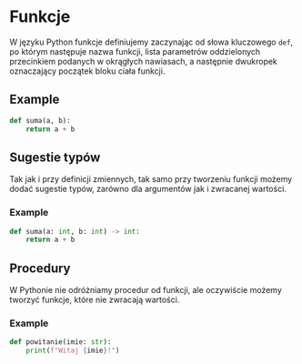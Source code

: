 # Funkcje

W języku Python funkcje definiujemy zaczynając od słowa kluczowego `def`, po którym następuje nazwa funkcji, lista parametrów oddzielonych przecinkiem podanych w okrągłych nawiasach, a następnie dwukropek oznaczający początek bloku ciała funkcji.

## Example

```python
def suma(a, b):
    return a + b
```

## Sugestie typów

Tak jak i przy definicji zmiennych, tak samo przy tworzeniu funkcji możemy dodać sugestie typów, zarówno dla argumentów jak i zwracanej wartości.

### Example

```python
def suma(a: int, b: int) -> int:
    return a + b
```

## Procedury

W Pythonie nie odróżniamy procedur od funkcji, ale oczywiście możemy tworzyć funkcje, które nie zwracają wartości.

### Example

```python
def powitanie(imie: str):
    print(f"Witaj {imie}!")
```
